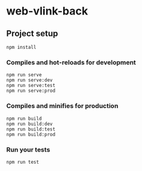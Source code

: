 # web-vlink-back

## Project setup
```
npm install
```

### Compiles and hot-reloads for development
```
npm run serve
npm run serve:dev
npm run serve:test
npm run serve:prod
```

### Compiles and minifies for production
```
npm run build
npm run build:dev
npm run build:test
npm run build:prod
```

### Run your tests
```
npm run test
```
